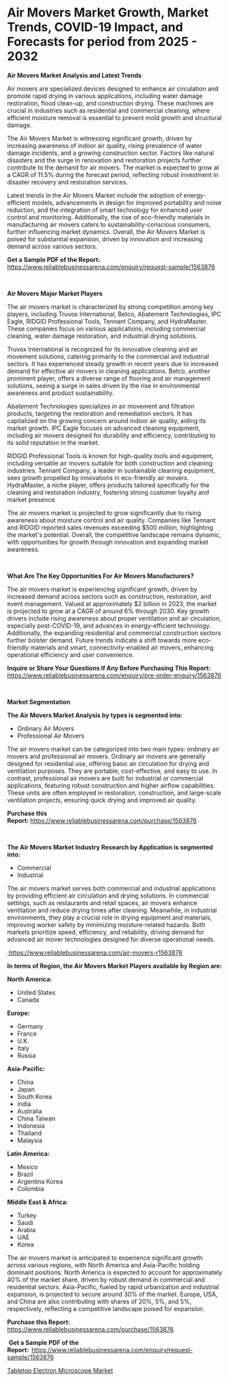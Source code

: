 <p><h1>Air Movers Market Growth, Market Trends, COVID-19 Impact, and Forecasts for period from 2025 - 2032</h1></p><p><strong>Air Movers Market Analysis and Latest Trends</strong></p>
<p><p>Air movers are specialized devices designed to enhance air circulation and promote rapid drying in various applications, including water damage restoration, flood clean-up, and construction drying. These machines are crucial in industries such as residential and commercial cleaning, where efficient moisture removal is essential to prevent mold growth and structural damage.</p><p>The Air Movers Market is witnessing significant growth, driven by increasing awareness of indoor air quality, rising prevalence of water damage incidents, and a growing construction sector. Factors like natural disasters and the surge in renovation and restoration projects further contribute to the demand for air movers. The market is expected to grow at a CAGR of 11.5% during the forecast period, reflecting robust investment in disaster recovery and restoration services.</p><p>Latest trends in the Air Movers Market include the adoption of energy-efficient models, advancements in design for improved portability and noise reduction, and the integration of smart technology for enhanced user control and monitoring. Additionally, the rise of eco-friendly materials in manufacturing air movers caters to sustainability-conscious consumers, further influencing market dynamics. Overall, the Air Movers Market is poised for substantial expansion, driven by innovation and increasing demand across various sectors.</p></p>
<p><strong>Get a Sample PDF of the Report:&nbsp;</strong> <a href="https://www.reliablebusinessarena.com/enquiry/request-sample/1563876?utm_campaign=3170&utm_medium=2&utm_source=Github&utm_content=ia&utm_term=11042025&utm_id=air-movers">https://www.reliablebusinessarena.com/enquiry/request-sample/1563876</a></p>
<p>&nbsp;</p>
<p><strong>Air Movers Major Market Players</strong></p>
<p><p>The air movers market is characterized by strong competition among key players, including Truvox International, Betco, Abatement Technologies, IPC Eagle, RIDGID Professional Tools, Tennant Company, and HydraMaster. These companies focus on various applications, including commercial cleaning, water damage restoration, and industrial drying solutions.</p><p>Truvox International is recognized for its innovative cleaning and air movement solutions, catering primarily to the commercial and industrial sectors. It has experienced steady growth in recent years due to increased demand for effective air movers in cleaning applications. Betco, another prominent player, offers a diverse range of flooring and air management solutions, seeing a surge in sales driven by the rise in environmental awareness and product sustainability.</p><p>Abatement Technologies specializes in air movement and filtration products, targeting the restoration and remediation sectors. It has capitalized on the growing concern around indoor air quality, aiding its market growth. IPC Eagle focuses on advanced cleaning equipment, including air movers designed for durability and efficiency, contributing to its solid reputation in the market.</p><p>RIDGID Professional Tools is known for high-quality tools and equipment, including versatile air movers suitable for both construction and cleaning industries. Tennant Company, a leader in sustainable cleaning equipment, sees growth propelled by innovations in eco-friendly air movers. HydraMaster, a niche player, offers products tailored specifically for the cleaning and restoration industry, fostering strong customer loyalty and market presence.</p><p>The air movers market is projected to grow significantly due to rising awareness about moisture control and air quality. Companies like Tennant and RIDGID reported sales revenues exceeding $500 million, highlighting the market's potential. Overall, the competitive landscape remains dynamic, with opportunities for growth through innovation and expanding market awareness.</p></p>
<p>&nbsp;</p>
<p><strong>What Are The Key Opportunities For Air Movers Manufacturers?</strong></p>
<p><p>The air movers market is experiencing significant growth, driven by increased demand across sectors such as construction, restoration, and event management. Valued at approximately $2 billion in 2023, the market is projected to grow at a CAGR of around 6% through 2030. Key growth drivers include rising awareness about proper ventilation and air circulation, especially post-COVID-19, and advances in energy-efficient technology. Additionally, the expanding residential and commercial construction sectors further bolster demand. Future trends indicate a shift towards more eco-friendly materials and smart, connectivity-enabled air movers, enhancing operational efficiency and user convenience.</p></p>
<p><strong>Inquire or Share Your Questions If Any Before Purchasing This Report:</strong> <a href="https://www.reliablebusinessarena.com/enquiry/pre-order-enquiry/1563876?utm_campaign=3170&utm_medium=2&utm_source=Github&utm_content=ia&utm_term=11042025&utm_id=air-movers">https://www.reliablebusinessarena.com/enquiry/pre-order-enquiry/1563876</a></p>
<p>&nbsp;</p>
<p><strong>Market Segmentation</strong></p>
<p><strong>The Air Movers Market Analysis by types is segmented into:</strong></p>
<p><ul><li>Ordinary Air Movers</li><li>Professional Air Movers</li></ul></p>
<p><p>The air movers market can be categorized into two main types: ordinary air movers and professional air movers. Ordinary air movers are generally designed for residential use, offering basic air circulation for drying and ventilation purposes. They are portable, cost-effective, and easy to use. In contrast, professional air movers are built for industrial or commercial applications, featuring robust construction and higher airflow capabilities. These units are often employed in restoration, construction, and large-scale ventilation projects, ensuring quick drying and improved air quality.</p></p>
<p><strong>Purchase this Report:&nbsp;</strong><a href="https://www.reliablebusinessarena.com/purchase/1563876?utm_campaign=3170&utm_medium=2&utm_source=Github&utm_content=ia&utm_term=11042025&utm_id=air-movers">https://www.reliablebusinessarena.com/purchase/1563876</a></p>
<p>&nbsp;</p>
<p><strong>The Air Movers Market Industry Research by Application is segmented into:</strong></p>
<p><ul><li>Commercial</li><li>Industrial</li></ul></p>
<p><p>The air movers market serves both commercial and industrial applications by providing efficient air circulation and drying solutions. In commercial settings, such as restaurants and retail spaces, air movers enhance ventilation and reduce drying times after cleaning. Meanwhile, in industrial environments, they play a crucial role in drying equipment and materials, improving worker safety by minimizing moisture-related hazards. Both markets prioritize speed, efficiency, and reliability, driving demand for advanced air mover technologies designed for diverse operational needs.</p></p>
<p><a href="https://www.reliablebusinessarena.com/air-movers-r1563876?utm_campaign=3170&utm_medium=2&utm_source=Github&utm_content=ia&utm_term=11042025&utm_id=air-movers">&nbsp;https://www.reliablebusinessarena.com/air-movers-r1563876</a></p>
<p><strong>In terms of Region, the Air Movers Market Players available by Region are:</strong></p>
<p>
    <p> <strong> North America: </strong>
        <ul>
            <li>United States</li>
            <li>Canada</li>
        </ul>
        </p> 
    <p> <strong> Europe: </strong>
        <ul>
            <li>Germany</li>
            <li>France</li>
            <li>U.K.</li>
            <li>Italy</li>
            <li>Russia</li>
        </ul>
        </p> 
    <p> <strong> Asia-Pacific: </strong>
        <ul>
            <li>China</li>
            <li>Japan</li>
            <li>South Korea</li>
            <li>India</li>
            <li>Australia</li>
            <li>China Taiwan</li>
            <li>Indonesia</li>
            <li>Thailand</li>
            <li>Malaysia</li>
        </ul>
        </p> 
    <p> <strong> Latin America: </strong>
        <ul>
            <li>Mexico</li>
            <li>Brazil</li>
            <li>Argentina Korea</li>
            <li>Colombia</li>
        </ul>
        </p> 
    <p> <strong> Middle East & Africa: </strong>
        <ul>
            <li>Turkey</li>
            <li>Saudi</li>
            <li>Arabia</li>
            <li>UAE</li>
            <li>Korea</li>
        </ul>
    </p>
    </p>
<p><p>The air movers market is anticipated to experience significant growth across various regions, with North America and Asia-Pacific holding dominant positions. North America is expected to account for approximately 40% of the market share, driven by robust demand in commercial and residential sectors. Asia-Pacific, fueled by rapid urbanization and industrial expansion, is projected to secure around 30% of the market. Europe, USA, and China are also contributing with shares of 20%, 5%, and 5%, respectively, reflecting a competitive landscape poised for expansion.</p></p>
<p><strong>Purchase this Report: </strong><a href="https://www.reliablebusinessarena.com/purchase/1563876?utm_campaign=3170&utm_medium=2&utm_source=Github&utm_content=ia&utm_term=11042025&utm_id=air-movers">https://www.reliablebusinessarena.com/purchase/1563876</a></p>
<p>&nbsp;<strong>Get a Sample PDF of the Report:&nbsp;&nbsp;</strong><a href="https://www.reliablebusinessarena.com/enquiry/request-sample/1563876?utm_campaign=3170&utm_medium=2&utm_source=Github&utm_content=ia&utm_term=11042025&utm_id=air-movers">https://www.reliablebusinessarena.com/enquiry/request-sample/1563876</a></p>
<p><strong></strong></p>
<p><p><a href="https://github.com/iyachikareva/Market-Research-Report-List-1/blob/main/tabletop-electron-microscope-market.md?utm_campaign=3170&utm_medium=2&utm_source=Github&utm_content=ia&utm_term=11042025&utm_id=air-movers">Tabletop Electron Microscope Market</a></p></p>